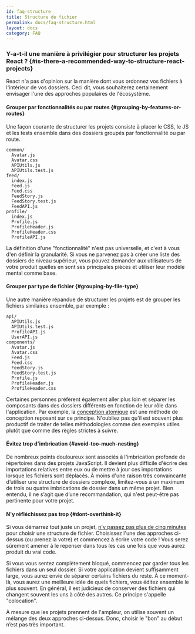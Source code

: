 ```yaml
---
id: faq-structure
title: Structure de fichier
permalink: docs/faq-structure.html
layout: docs
category: FAQ
---
```


### Y-a-t-il une manière à privilégier pour structurer les projets React ? {#is-there-a-recommended-way-to-structure-react-projects}

React n'a pas d'opinion sur la manière dont vous ordonnez vos fichiers à l'intérieur de vos dossiers. Ceci dit, vous souhaiterez certainement envisager l'une des approches populaires de l'écosystème.

#### Grouper par fonctionnalités ou par routes {#grouping-by-features-or-routes}

Une façon courante de structurer les projets consiste à placer le CSS, le JS et les tests ensemble dans des dossiers groupés par fonctionnalité ou par route.

```
common/
  Avatar.js
  Avatar.css
  APIUtils.js
  APIUtils.test.js
feed/
  index.js
  Feed.js
  Feed.css
  FeedStory.js
  FeedStory.test.js
  FeedAPI.js
profile/
  index.js
  Profile.js
  ProfileHeader.js
  ProfileHeader.css
  ProfileAPI.js
```

La définition d'une "fonctionnalité" n'est pas universelle, et c'est à vous d'en définir la granularité. Si vous ne parvenez pas à créer une liste des dossiers de niveau supérieur, vous pouvez demander aux utilisateurs de votre produit quelles en sont ses principales pièces et utiliser leur modèle mental comme base.

#### Grouper par type de fichier {#grouping-by-file-type}

Une autre manière répandue de structurer les projets est de grouper les fichiers similaires ensemble, par exemple :

```
api/
  APIUtils.js
  APIUtils.test.js
  ProfileAPI.js
  UserAPI.js
components/
  Avatar.js
  Avatar.css
  Feed.js
  Feed.css
  FeedStory.js
  FeedStory.test.js
  Profile.js
  ProfileHeader.js
  ProfileHeader.css
```

Certaines personnes préfèrent également aller plus loin et séparer les composants dans des dossiers différents en fonction de leur rôle dans l'application. Par exemple, la [conception atomique](http://bradfrost.com/blog/post/atomic-web-design/) est une méthode de conception reposant sur ce principe. N'oubliez pas qu'il est souvent plus productif de traiter de telles méthodologies comme des exemples utiles plutôt que comme des règles strictes à suivre.

#### Évitez trop d'imbrication {#avoid-too-much-nesting}

De nombreux points douloureux sont associés à l'imbrication profonde de répertoires dans des projets JavaScript. Il devient plus difficile d'écrire des importations relatives entre eux ou de mettre à jour ces importations lorsque les fichiers sont déplacés. À moins d'une raison très convaincante d’utiliser une structure de dossiers complexe, limitez-vous à un maximum de trois ou quatre imbrications de dossier dans un même projet. Bien entendu, il ne s’agit que d’une recommandation, qui n'est peut-être pas pertinente pour votre projet.

#### N'y réfléchissez pas trop {#dont-overthink-it}

Si vous démarrez tout juste un projet, [n'y passez pas plus de cinq minutes](https://en.wikipedia.org/wiki/Analysis_paralysis) pour choisir une structure de fichier. Choisissez l'une des approches ci-dessus (ou prenez la votre) et commencez à écrire votre code ! Vous serez sûrement amener à le repenser dans tous les cas une fois que vous aurez produit du vrai code.

Si vous vous sentez complètement bloqué, commencez par garder tous les fichiers dans un seul dossier. Si votre application devient suffisamment large, vous aurez envie de séparer certains fichiers du reste. À ce moment-là, vous aurez une meilleure idée de quels fichiers, vous éditez ensemble le plus souvent. En général, il est judicieux de conserver des fichiers qui changent souvent les uns à côté des autres. Ce principe s'appelle "colocation".

À mesure que les projets prennent de l'ampleur, on utilise souvent un mélange des deux approches ci-dessus. Donc, choisir le "bon" au début n’est pas très important.
